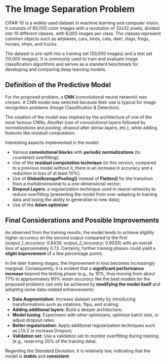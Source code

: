 # The Image Separation Problem
CIFAR-10 is a widely used dataset in machine learning and computer vision. It consists of 60,000 color images with a resolution of 32x32 pixels, 
divided into 10 different classes, with 6,000 images per class. The classes represent common objects such as airplanes, cars, birds, cats, deer, 
dogs, frogs, horses, ships, and trucks.

The dataset is pre-split into a training set (50,000 images) and a test set (10,000 images). It is commonly used to train and evaluate image 
classification algorithms and serves as a standard benchmark for developing and comparing deep learning models.

## Definition of the Predictive Model
For the proposed problem, a **CNN** (convolutional neural network) was chosen.
A CNN model was selected because their use is typical for image recognition problems (Image Classification & Detection).

The creation of the model was inspired by the architecture of one of the most famous CNNs, _AlexNet_ (use of _convolutional layers_ 
followed by _normalizations_ and _pooling_, _dropout_ after _dense layers_, etc.), while adding features like _residual computation_.

Interesting aspects implemented in the model:
- Various **convolutional blocks** with **periodic normalizations** (to counteract overfitting);
- Use of the **residual computation technique** (in this version, compared to a previous model without it, there is an increase in accuracy
  and a reduction in loss of at least 10%);
- Use of **GlobalAveragePooling()** instead of **Flatten()** for the transition from a multidimensional to a one-dimensional vector;
- **Dropout Layers**: a regularization technique used in neural networks to reduce overfitting (preventing the model from over-adapting to
  training data and losing the ability to generalize to new data);
- Use of the **Adam optimizer**.

## Final Considerations and Possible Improvements
As observed from the training results, the model tends to achieve slightly higher _accuracy_ on the second output compared to the first 
(*output_1_accuracy*: 0.8439, *output_2_accuracy*: 0.9033) with an overall _loss_ of approximately 0.72. Certainly, further training phases 
could yield a **slight improvement** of a few percentage points.

In the later training stages, the improvement in loss becomes increasingly marginal.
Consequently, it is evident that a **significant performance increase** beyond the testing phase (e.g., by 10%, thus moving from about 77% to 
approximately 90% _mean accuracy_ like the best models for the proposed problem) can only be achieved by **modifying the model itself** and 
adopting some data-related enhancements:

- **Data Augmentation**: Increase dataset variety by introducing transformations such as rotations, flips, and scaling;
- **Adding additional layers**: Build a deeper architecture;
- **Model tuning**: Experiment with other optimizers, optimize batch size, or adjust dropout rates;
- **Better regularization**: Apply additional regularization techniques such as L1/L2 or increase Dropout;
- **Validation set**: Use a validation set to monitor overfitting during training (e.g., reserving 20% of the training data).

Regarding the _Standard Deviation_, it is relatively low, indicating that the model is **stable** and **consistent**.
